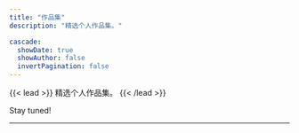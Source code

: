 ```yaml
---
title: "作品集"
description: "精选个人作品集。"

cascade:
  showDate: true
  showAuthor: false
  invertPagination: false
---
```


{{< lead >}}
精选个人作品集。
{{< /lead >}}

Stay tuned!

---
